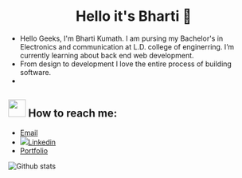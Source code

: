 
<h1 style="text-align:center">Hello it's Bharti 👋</h1>



- Hello Geeks, I'm Bharti Kumath. I am pursing my Bachelor's in Electronics and communication at L.D. college of enginerring. I’m currently learning about back end web development.
- From design to development I love the entire process of building software.
- 
<h2><img src = "https://camo.githubusercontent.com/9ed64b042a76b8a97016e877cbaee0d6df224a148034afef658d841cf0cd1791/68747470733a2f2f63756c746f667468657061727479706172726f742e636f6d2f706172726f74732f68642f6c6170746f705f706172726f742e676966" height="35" width ="35"> How to reach me:</h2>

- <a href="bhartikumath017@gmail.com">Email</a>
- <a href ="https://www.linkedin.com/in/bharti-kumath-a51409203/"> <img src="https://github.com/hussainweb/hussainweb/blob/main/icons/linkedin.png">Linkedin</a>
- <a href="https://bharti-kumath.github.io/Portfolio/portfolio%20site/port.html">Portfolio</a>

![Github stats](https://github-readme-stats.vercel.app/api?username=Bharti-kumath&theme=radical)
